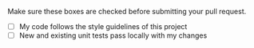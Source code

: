 Make sure these boxes are checked before submitting your pull request.

- [ ] My code follows the style guidelines of this project
- [ ] New and existing unit tests pass locally with my changes
